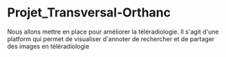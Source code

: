 # Projet_Transversal-Orthanc
Nous allons mettre en place pour améliorer la téléradiologie. Il s'agit d'une platform qui permet de visualiser d'annoter de rechercher et de partager des images en téléradiologie

